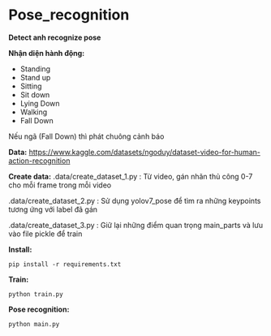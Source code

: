 # Pose_recognition
**Detect anh recognize pose**

**Nhận diện hành động:**
+ Standing
+ Stand up
+ Sitting
+ Sit down
+ Lying Down
+ Walking
+ Fall Down

Nếu ngã (Fall Down) thì phát chuông cảnh báo



**Data:**
https://www.kaggle.com/datasets/ngoduy/dataset-video-for-human-action-recognition


**Create data:**
.data/create_dataset_1.py : Từ video, gán nhãn thủ công 0-7 cho mỗi frame trong mỗi video

.data/create_dataset_2.py : Sử dụng yolov7_pose để tìm ra những keypoints tương ứng với label đã gán

.data/create_dataset_3.py : Giữ lại những điểm quan trọng main_parts và lưu vào file pickle để train



**Install:**
```
pip install -r requirements.txt
```

**Train:**
```
python train.py
```

**Pose recognition:**
```
python main.py
```


